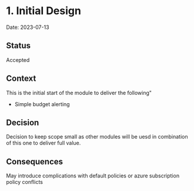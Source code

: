 # 1. Initial Design

Date: 2023-07-13

## Status

Accepted

## Context

This is the initial start of the module to deliver the following"
* Simple budget alerting

## Decision

Decision to keep scope small as other modules will be uesd in combination of this one to deliver full value.

## Consequences

May introduce complications with default policies or azure subscription policy conflicts